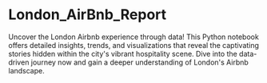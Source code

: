 # London_AirBnb_Report
Uncover the London Airbnb experience through data! This Python notebook offers detailed insights, trends, and visualizations that reveal the captivating stories hidden within the city's vibrant hospitality scene. Dive into the data-driven journey now and gain a deeper understanding of London's Airbnb landscape.
